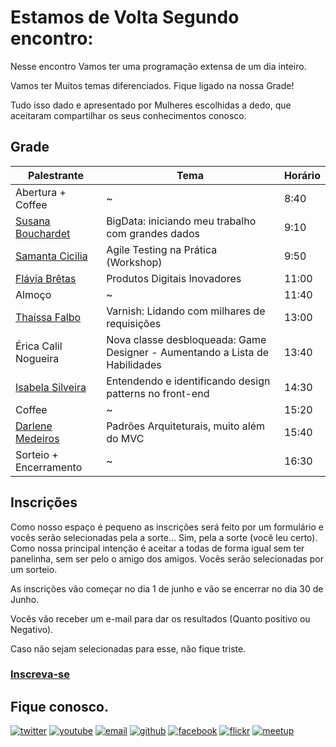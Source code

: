 # Estamos de Volta Segundo encontro:

Nesse encontro Vamos ter uma programação extensa de um dia inteiro.

Vamos ter Muitos temas diferenciados. Fique ligado na nossa Grade!

Tudo isso dado e apresentado por Mulheres escolhidas a dedo, que aceitaram compartilhar os seus conhecimentos conosco.
## Grade

Palestrante | Tema | Horário
------------ | ------------------------- | -------------
Abertura + Coffee | ~ | 8:40
[Susana Bouchardet](https://www.linkedin.com/in/susana-bouchardet-71287b106/) | BigData: iniciando meu trabalho com grandes dados | 9:10
[Samanta Cicilia](https://www.linkedin.com/in/samantacici/) | Agile Testing na Prática (Workshop) | 9:50
[Flávia Brêtas](https://www.linkedin.com/in/flaviabretas) |  Produtos Digitais Inovadores | 11:00
Almoço | ~ | 11:40
[Thaíssa Falbo](www.thaissa.eng.br) | Varnish: Lidando com milhares de requisições | 13:00
Érica Calil Nogueira | Nova classe desbloqueada: Game Designer - Aumentando a Lista de Habilidades | 13:40
[Isabela Silveira](https://www.linkedin.com/in/isabellasilveira/) | Entendendo e identificando design patterns no front-end |14:30
Coffee | ~ | 15:20
[Darlene Medeiros](https://www.linkedin.com/in/darlene-medeiros) | Padrões Arquiteturais, muito além do MVC | 15:40
Sorteio + Encerramento | ~ | 16:30

## Inscrições

Como nosso espaço é pequeno as inscrições será feito por um formulário e vocês serão selecionadas pela a sorte... Sim, pela a sorte (você leu certo). 
Como nossa principal intenção é aceitar a todas de forma igual sem ter panelinha, sem ser pelo o amigo dos amigos. Vocês serão selecionadas por um sorteio.

As inscrições vão começar no dia 1 de junho e vão se encerrar no dia 30 de Junho.

Vocês vão receber um e-mail para dar os resultados (Quanto positivo ou Negativo).

Caso não sejam selecionadas para esse, não fique triste.

### [Inscreva-se](https://goo.gl/14HU6R)

## Fique conosco.
[![twitter](http://icon-icons.com/icons2/478/PNG/72/Twitter_46983.png)](https://twitter.com/WTMRio)
[![youtube](http://icon-icons.com/icons2/70/PNG/72/youtube_14198.png)](https://www.youtube.com/channel/UCRor3pBXIRAUf8RX3h5lV-A)
[![email](http://icon-icons.com/icons2/72/PNG/72/email_14410.png)](mailto:rio.wtm@gmail.com)
[![github](http://icon-icons.com/icons2/838/PNG/72/circle-github_icon-icons.com_66826.png)](https://github.com/wtmrio)
[![facebook](http://icon-icons.com/icons2/478/PNG/72/facebook_47004.png)](https://www.facebook.com/wtmRio/)
[![flickr](http://icon-icons.com/icons2/285/PNG/72/social_flickr_button_256_30645.png)](https://www.flickr.com/photos/145156315@N06/)
[![meetup](http://icon-icons.com/icons2/1121/PNG/72/1486147209-social-media-circled-network08_79495.png)](https://www.meetup.com/pt-BR/Google-Developer-Group-GDG-Rio-de-Janeiro/)


